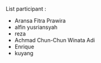 List participant :
- Aransa Fitra Prawira
- alfin yusriansyah
- reza 
- Achmad Chun-Chun Winata Adi
- Enrique
- kuyang

